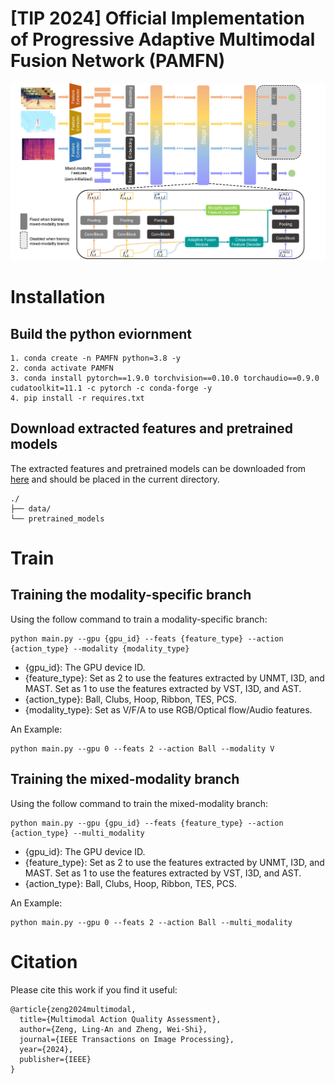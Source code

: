 # [TIP 2024] Official Implementation of Progressive Adaptive Multimodal Fusion Network (PAMFN)


![](./resources/framework.jpg)





# Installation

## Build the python eviornment
```
1. conda create -n PAMFN python=3.8 -y
2. conda activate PAMFN
3. conda install pytorch==1.9.0 torchvision==0.10.0 torchaudio==0.9.0 cudatoolkit=11.1 -c pytorch -c conda-forge -y
4. pip install -r requires.txt
```

## Download extracted features and pretrained models
The extracted features and pretrained models can be downloaded from [here](https://1drv.ms/u/s!ApyE_Lf3PFl2itkHqy-6eWqg_H5tBA?e=kknQNB) and should be placed in the current directory.
```
./
├── data/
└── pretrained_models
```

# Train
## Training the modality-specific branch
Using the follow command to train a modality-specific branch:
```
python main.py --gpu {gpu_id} --feats {feature_type} --action {action_type} --modality {modality_type}
```
- {gpu_id}: The GPU device ID. 
- {feature_type}: Set as 2 to use the features extracted by UNMT, I3D, and MAST. Set as 1 to use the features extracted by VST, I3D, and AST.
- {action_type}: Ball, Clubs, Hoop, Ribbon, TES, PCS.
- {modality_type}: Set as V/F/A to use RGB/Optical flow/Audio features.

An Example:
```
python main.py --gpu 0 --feats 2 --action Ball --modality V
```
## Training the mixed-modality branch
Using the follow command to train the mixed-modality branch:
```
python main.py --gpu {gpu_id} --feats {feature_type} --action {action_type} --multi_modality
```
- {gpu_id}: The GPU device ID. 
- {feature_type}: Set as 2 to use the features extracted by UNMT, I3D, and MAST. Set as 1 to use the features extracted by VST, I3D, and AST.
- {action_type}: Ball, Clubs, Hoop, Ribbon, TES, PCS.

An Example:
```
python main.py --gpu 0 --feats 2 --action Ball --multi_modality
```

# Citation
Please cite this work if you find it useful:
```
@article{zeng2024multimodal,
  title={Multimodal Action Quality Assessment},
  author={Zeng, Ling-An and Zheng, Wei-Shi},
  journal={IEEE Transactions on Image Processing},
  year={2024},
  publisher={IEEE}
}
```
